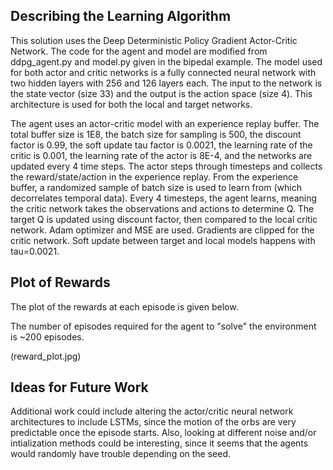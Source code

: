 
## Describing the Learning Algorithm

This solution uses the Deep Deterministic Policy Gradient Actor-Critic Network. The code for the agent and model are modified from ddpg_agent.py and model.py given in the bipedal example. The model used for both actor and critic networks is a fully connected neural network with two hidden layers with 256 and 126 layers each. The input to the network is the state vector (size 33) and the output is the action space (size 4). This architecture is used for both the local and target networks. 

The agent uses an actor-critic model with an experience replay buffer. The total buffer size is 1E8, the batch size for sampling is 500, the discount factor is 0.99, the soft update tau factor is 0.0021, the learning rate of the critic is 0.001, the learning rate of the actor is 8E-4, and the networks are updated every 4 time steps. The actor steps through timesteps and collects the reward/state/action in the experience replay. From the experience buffer, a randomized sample of batch size is used to learn from (which decorrelates temporal data). Every 4 timesteps, the agent learns, meaning the critic network takes the observations and actions to determine Q. The target Q is updated using discount factor, then compared to the local critic network. Adam optimizer and MSE are used. Gradients are clipped for the critic network. Soft update between target and local models happens with tau=0.0021.


## Plot of Rewards

The plot of the rewards at each episode is given below. 

The number of episodes required for the agent to "solve" the environment is ~200 episodes.

(reward_plot.jpg)


## Ideas for Future Work

Additional work could include altering the actor/critic neural network architectures to include LSTMs, since the motion of the orbs are very predictable once the episode starts. Also, looking at different noise and/or intialization methods could be interesting, since it seems that the agents would randomly have trouble depending on the seed.